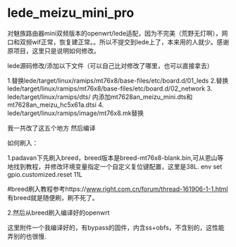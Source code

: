 # lede_meizu_mini_pro
对魅族路由器mini双频版本的openwrt/lede适配，因为不完美（荒野无灯啊），网口和双频wif正常，恢复建正常。。所以不提交到lede上了，本来用的人就少。感谢原项目，这里只是说明如何修改。

lede源码修改/添加以下文件（可以自己比对修改了哪里，也可以直接拿去）

1.替换lede/target/linux/ramips/mt76x8/base-files/etc/board.d/01_leds 
2.替换lede/target/linux/ramips/mt76x8/base-files/etc/board.d/02_network
3. lede/target/linux/ramips/dts/ 内添加mt7628an_meizu_mini.dts和mt7628an_meizu_hc5x61a.dtsi
4. lede/target/linux/ramips/image/mt76x8.mk替换

我一共改了这五个地方
然后编译



如何刷入：

1.padavan下先刷入breed，breed版本是breed-mt76x8-blank.bin,可从恩山等地找到教程，并修改环境变量指定一个自定义复位键配置，这里是38L. env set gpio.customized.reset 11L

#breed刷入教程参考https://www.right.com.cn/forum/thread-161906-1-1.html
有breed就是随便刷，刷不死了。

2.然后从breed刷入编译好的openwrt

这里附件一个我编译好的，有bypass的固件，内含ss+obfs，不含别的，这性能弄别的也很慢.
